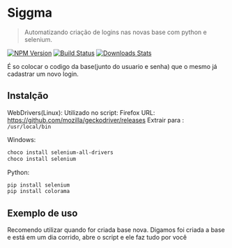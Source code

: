 # Siggma
> Automatizando criação de logins nas novas base com python e selenium.

[![NPM Version][npm-image]][npm-url]
[![Build Status][travis-image]][travis-url]
[![Downloads Stats][npm-downloads]][npm-url]

É so colocar o codigo da base(junto do usuario e senha) que o mesmo já cadastrar um novo login.


## Instalção
WebDrivers(Linux):
Utilizado no script: Firefox
URL: <a>https://github.com/mozilla/geckodriver/releases</a>
Extrair para : ```/usr/local/bin```

Windows:

```sh
choco install selenium-all-drivers
choco install selenium
```

Python:

```sh
pip install selenium
pip install colorama
```


## Exemplo de uso

Recomendo utilizar quando for criada base nova.
Digamos foi criada a base e está em um dia corrido, abre o script e ele faz tudo por você



<!-- Markdown link & img dfn's -->
[npm-image]: https://img.shields.io/npm/v/datadog-metrics.svg?style=flat-square
[npm-url]: https://npmjs.org/package/datadog-metrics
[npm-downloads]: https://img.shields.io/npm/dm/datadog-metrics.svg?style=flat-square
[travis-image]: https://img.shields.io/travis/dbader/node-datadog-metrics/master.svg?style=flat-square
[travis-url]: https://travis-ci.org/dbader/node-datadog-metrics
[wiki]: https://github.com/yourname/yourproject/wiki
